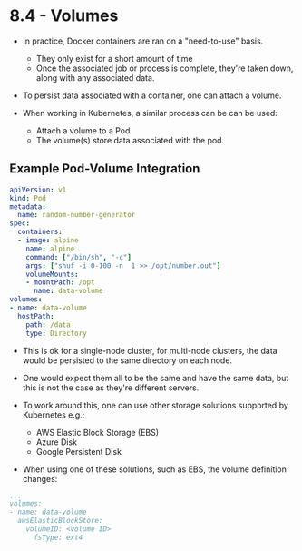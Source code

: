 # 8.4 - Volumes

- In practice, Docker containers are ran on a "need-to-use" basis.
  - They only exist for a short amount of time
  - Once the associated job or process is complete, they're taken down, along with any associated data.

- To persist data associated with a container, one can attach a volume.

- When working in Kubernetes, a similar process can be can be used:
  - Attach a volume to a Pod
  - The volume(s) store data associated with the pod.

## Example Pod-Volume Integration

```yaml
apiVersion: v1
kind: Pod
metadata:
  name: random-number-generator
spec:
  containers:
  - image: alpine
    name: alpine
    command: ["/bin/sh", "-c"]
    args: ["shuf -i 0-100 -n  1 >> /opt/number.out"]
    volumeMounts:
    - mountPath: /opt
      name: data-volume
volumes:
- name: data-volume
  hostPath:
    path: /data
    type: Directory
```

- This is ok for a single-node cluster, for multi-node clusters, the data would be persisted to the same directory on each node.
- One would expect them all to be the same and have the same data, but this is not the case as they're different servers.
- To work around this, one can use other storage solutions supported by Kubernetes e.g.:
  - AWS Elastic Block Storage (EBS)
  - Azure Disk
  - Google Persistent Disk

- When using one of these solutions, such as EBS, the volume definition changes:

```yaml
...
volumes:
- name: data-volume
  awsElasticBlockStore:
    volumeID: <volume ID>
      fsType: ext4
```
